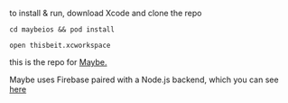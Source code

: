 to install & run, download Xcode and clone the repo

`cd maybeios && pod install`

`open thisbeit.xcworkspace`

this is the repo for [Maybe.](https://itunes.apple.com/us/app/maybe./id1025357487)

Maybe uses Firebase paired with a Node.js backend, which you can see [here](https://github.com/shmay/maybeserver)
